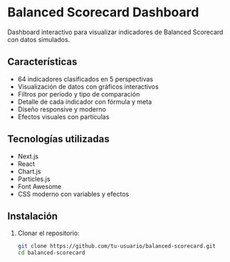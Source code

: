 # Balanced Scorecard Dashboard

Dashboard interactivo para visualizar indicadores de Balanced Scorecard con datos simulados.

## Características

- 64 indicadores clasificados en 5 perspectivas
- Visualización de datos con gráficos interactivos
- Filtros por período y tipo de comparación
- Detalle de cada indicador con fórmula y meta
- Diseño responsive y moderno
- Efectos visuales con partículas

## Tecnologías utilizadas

- Next.js
- React
- Chart.js
- Particles.js
- Font Awesome
- CSS moderno con variables y efectos

## Instalación

1. Clonar el repositorio:
   ```bash
   git clone https://github.com/tu-usuario/balanced-scorecard.git
   cd balanced-scorecard